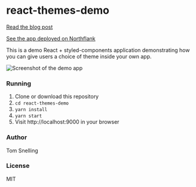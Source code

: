 # react-themes-demo

[Read the blog post](https://northflank.com/blog/adding-themes-to-a-react-app-using-styled-components)

[See the app deployed on Northflank](https://site--react-themes-demo--internal-apps--nort-xjjq.code.run)

This is a demo React + styled-components application demonstrating how you can give users a choice of theme inside your own app.

![Screenshot of the demo app](https://assets.northflank.com/Screenshot_2022_01_20_at_10_45_41_fb7a2e1fa9.png)

### Running

1. Clone or download this repository
2. `cd react-themes-demo`
3. `yarn install`
4. `yarn start`
5. Visit http://localhost:9000 in your browser

### Author

Tom Snelling

### License

MIT
